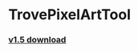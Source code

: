 # TrovePixelArtTool

### [v1.5 download](https://github.com/Guzuu/TrovePixelArtTool/releases/download/v1.6/TrovePixelArtTool_v1_6.rar)
